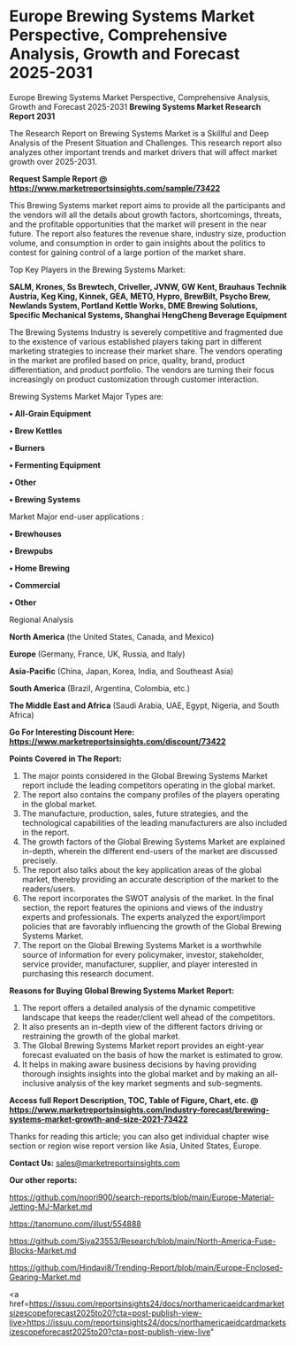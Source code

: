 # Europe Brewing Systems Market Perspective, Comprehensive Analysis, Growth and Forecast 2025-2031
Europe Brewing Systems Market Perspective, Comprehensive Analysis, Growth and Forecast 2025-2031
<strong>Brewing Systems Market Research Report 2031</strong>

The Research Report on Brewing Systems Market is a Skillful and Deep Analysis of the Present Situation and Challenges. This research report also analyzes other important trends and market drivers that will affect market growth over 2025-2031.

<strong>Request Sample Report @ <a href=https://www.marketreportsinsights.com/sample/73422>https://www.marketreportsinsights.com/sample/73422</a></strong>

This Brewing Systems market report aims to provide all the participants and the vendors will all the details about growth factors, shortcomings, threats, and the profitable opportunities that the market will present in the near future. The report also features the revenue share, industry size, production volume, and consumption in order to gain insights about the politics to contest for gaining control of a large portion of the market share.

Top Key Players in the Brewing Systems Market:

<strong>SALM, Krones, Ss Brewtech, Criveller, JVNW, GW Kent, Brauhaus Technik Austria, Keg King, Kinnek, GEA, METO, Hypro, BrewBilt, Psycho Brew, Newlands System, Portland Kettle Works, DME Brewing Solutions, Specific Mechanical Systems, Shanghai HengCheng Beverage Equipment</strong>

The Brewing Systems Industry is severely competitive and fragmented due to the existence of various established players taking part in different marketing strategies to increase their market share. The vendors operating in the market are profiled based on price, quality, brand, product differentiation, and product portfolio. The vendors are turning their focus increasingly on product customization through customer interaction.

Brewing Systems Market Major Types are:

<strong>• All-Grain Equipment

• Brew Kettles

• Burners

• Fermenting Equipment

• Other

• Brewing Systems</strong>

Market Major end-user applications :

<strong>• Brewhouses

• Brewpubs

• Home Brewing

• Commercial

• Other</strong>

Regional Analysis

</u><strong><b>North America</b></strong> (the United States, Canada, and Mexico)

<strong><b>Europe </b></strong>(Germany, France, UK, Russia, and Italy)

<strong><b>Asia-Pacific</b></strong> (China, Japan, Korea, India, and Southeast Asia)

<strong><b>South America</b></strong> (Brazil, Argentina, Colombia, etc.)

<strong><b>The Middle East and Africa</b></strong> (Saudi Arabia, UAE, Egypt, Nigeria, and South Africa)

<strong>Go For Interesting Discount Here: <a href=https://www.marketreportsinsights.com/discount/73422>https://www.marketreportsinsights.com/discount/73422</a></strong>

<strong>Points Covered in The Report:</strong>
<ol>
  <li>The major points considered in the Global Brewing Systems Market report include the leading competitors operating in the global market.</li>
  <li>The report also contains the company profiles of the players operating in the global market.</li>
  <li>The manufacture, production, sales, future strategies, and the technological capabilities of the leading manufacturers are also included in the report.</li>
  <li>The growth factors of the Global Brewing Systems Market are explained in-depth, wherein the different end-users of the market are discussed precisely.</li>
  <li>The report also talks about the key application areas of the global market, thereby providing an accurate description of the market to the readers/users.</li>
  <li>The report incorporates the SWOT analysis of the market. In the final section, the report features the opinions and views of the industry experts and professionals. The experts analyzed the export/import policies that are favorably influencing the growth of the Global Brewing Systems Market.</li>
  <li>The report on the Global Brewing Systems Market is a worthwhile source of information for every policymaker, investor, stakeholder, service provider, manufacturer, supplier, and player interested in purchasing this research document.</li>
</ol>
<strong>Reasons for Buying Global Brewing Systems Market Report:</strong>

<ol>
  <li>The report offers a detailed analysis of the dynamic competitive landscape that keeps the reader/client well ahead of the competitors.</li>
  <li>It also presents an in-depth view of the different factors driving or restraining the growth of the global market.</li>
  <li>The Global Brewing Systems Market report provides an eight-year forecast evaluated on the basis of how the market is estimated to grow.</li>
  <li>It helps in making aware business decisions by having providing thorough insights insights into the global market and by making an all-inclusive analysis of the key market segments and sub-segments.</li>
</ol>
<strong>Access full Report Description, TOC, Table of Figure, Chart, etc. @ <a href=https://www.marketreportsinsights.com/industry-forecast/brewing-systems-market-growth-and-size-2021-73422>https://www.marketreportsinsights.com/industry-forecast/brewing-systems-market-growth-and-size-2021-73422</a></strong>


Thanks for reading this article; you can also get individual chapter wise section or region wise report version like Asia, United States, Europe.

<strong>Contact Us:</strong>
sales@marketreportsinsights.com

<strong>Our other reports:</strong>

<a href=https://github.com/noori900/search-reports/blob/main/Europe-Material-Jetting-MJ-Market.md>https://github.com/noori900/search-reports/blob/main/Europe-Material-Jetting-MJ-Market.md</a>

<a href=https://tanomuno.com/illust/554888>https://tanomuno.com/illust/554888</a>

<a href=https://github.com/Siya23553/Research/blob/main/North-America-Fuse-Blocks-Market.md>https://github.com/Siya23553/Research/blob/main/North-America-Fuse-Blocks-Market.md</a>

<a href=https://github.com/Hindavi8/Trending-Report/blob/main/Europe-Enclosed-Gearing-Market.md>https://github.com/Hindavi8/Trending-Report/blob/main/Europe-Enclosed-Gearing-Market.md</a>

<a href=https://issuu.com/reportsinsights24/docs/northamericaeidcardmarketsizescopeforecast2025to20?cta=post-publish-view-live>https://issuu.com/reportsinsights24/docs/northamericaeidcardmarketsizescopeforecast2025to20?cta=post-publish-view-live</a>"
